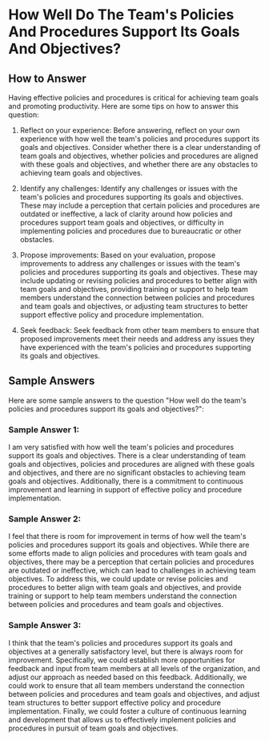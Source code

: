 How Well Do The Team's Policies And Procedures Support Its Goals And Objectives?
=======================================================================================================

How to Answer
-------------

Having effective policies and procedures is critical for achieving team goals and promoting productivity. Here are some tips on how to answer this question:

1. Reflect on your experience: Before answering, reflect on your own experience with how well the team's policies and procedures support its goals and objectives. Consider whether there is a clear understanding of team goals and objectives, whether policies and procedures are aligned with these goals and objectives, and whether there are any obstacles to achieving team goals and objectives.

2. Identify any challenges: Identify any challenges or issues with the team's policies and procedures supporting its goals and objectives. These may include a perception that certain policies and procedures are outdated or ineffective, a lack of clarity around how policies and procedures support team goals and objectives, or difficulty in implementing policies and procedures due to bureaucratic or other obstacles.

3. Propose improvements: Based on your evaluation, propose improvements to address any challenges or issues with the team's policies and procedures supporting its goals and objectives. These may include updating or revising policies and procedures to better align with team goals and objectives, providing training or support to help team members understand the connection between policies and procedures and team goals and objectives, or adjusting team structures to better support effective policy and procedure implementation.

4. Seek feedback: Seek feedback from other team members to ensure that proposed improvements meet their needs and address any issues they have experienced with the team's policies and procedures supporting its goals and objectives.

Sample Answers
--------------

Here are some sample answers to the question "How well do the team's policies and procedures support its goals and objectives?":

### Sample Answer 1:

I am very satisfied with how well the team's policies and procedures support its goals and objectives. There is a clear understanding of team goals and objectives, policies and procedures are aligned with these goals and objectives, and there are no significant obstacles to achieving team goals and objectives. Additionally, there is a commitment to continuous improvement and learning in support of effective policy and procedure implementation.

### Sample Answer 2:

I feel that there is room for improvement in terms of how well the team's policies and procedures support its goals and objectives. While there are some efforts made to align policies and procedures with team goals and objectives, there may be a perception that certain policies and procedures are outdated or ineffective, which can lead to challenges in achieving team objectives. To address this, we could update or revise policies and procedures to better align with team goals and objectives, and provide training or support to help team members understand the connection between policies and procedures and team goals and objectives.

### Sample Answer 3:

I think that the team's policies and procedures support its goals and objectives at a generally satisfactory level, but there is always room for improvement. Specifically, we could establish more opportunities for feedback and input from team members at all levels of the organization, and adjust our approach as needed based on this feedback. Additionally, we could work to ensure that all team members understand the connection between policies and procedures and team goals and objectives, and adjust team structures to better support effective policy and procedure implementation. Finally, we could foster a culture of continuous learning and development that allows us to effectively implement policies and procedures in pursuit of team goals and objectives.

